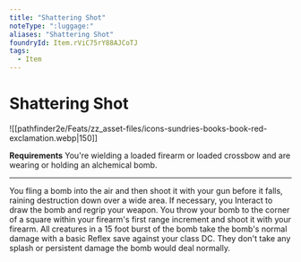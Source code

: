 ```yaml
---
title: "Shattering Shot"
noteType: ":luggage:"
aliases: "Shattering Shot"
foundryId: Item.rViC75rY88AJCoTJ
tags:
  - Item
---
```


# Shattering Shot
![[pathfinder2e/Feats/zz_asset-files/icons-sundries-books-book-red-exclamation.webp|150]]

**Requirements** You're wielding a loaded firearm or loaded crossbow and are wearing or holding an alchemical bomb.

* * *

You fling a bomb into the air and then shoot it with your gun before it falls, raining destruction down over a wide area. If necessary, you Interact to draw the bomb and regrip your weapon. You throw your bomb to the corner of a square within your firearm's first range increment and shoot it with your firearm. All creatures in a 15 foot burst of the bomb take the bomb's normal damage with a basic Reflex save against your class DC. They don't take any splash or persistent damage the bomb would deal normally.
